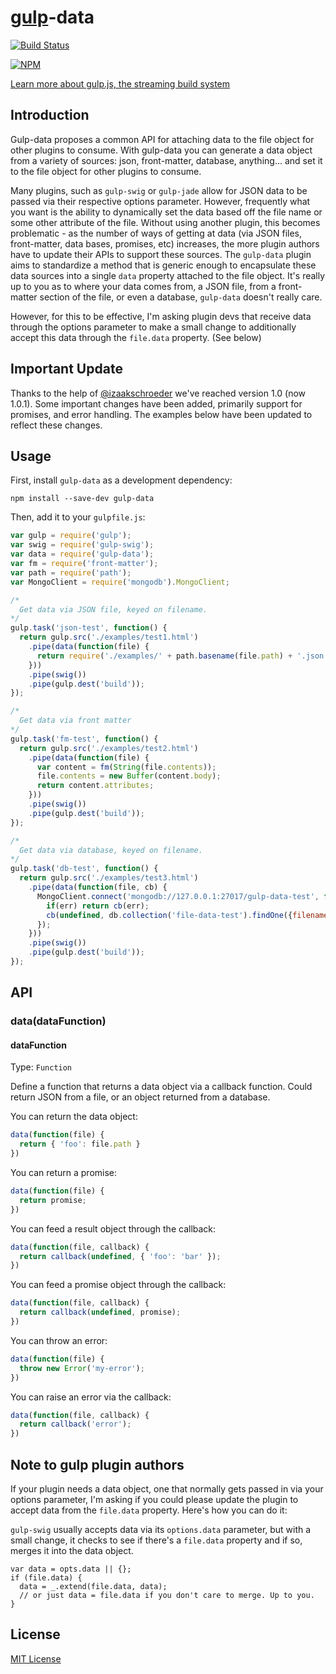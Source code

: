 # [gulp](https://github.com/wearefractal/gulp)-data

[![Build Status](https://travis-ci.org/colynb/gulp-data.png?branch=master)](https://travis-ci.org/colynb/gulp-data)

[![NPM](https://nodei.co/npm/gulp-data.png?stars&downloads)](https://npmjs.org/package/gulp-data)

[Learn more about gulp.js, the streaming build system](http://gulpjs.com)

## Introduction

Gulp-data proposes a common API for attaching data to the file object for other plugins to consume. With gulp-data you can generate a data object from a variety of sources: json, front-matter, database, anything... and set it to the file object for other plugins to consume.

Many plugins, such as ```gulp-swig``` or ```gulp-jade``` allow for JSON data to be passed via their respective options parameter. However, frequently what you want is the ability to dynamically set the data based off the file name or some other attribute of the file. Without using another plugin, this becomes problematic - as the number of ways of getting at data (via JSON files, front-matter, data bases, promises, etc) increases, the more plugin authors have to update their APIs to support these sources. The ```gulp-data``` plugin aims to standardize a method that is generic enough to encapsulate these data sources into a single ```data``` property attached to the file object. It's really up to you as to where your data comes from, a JSON file, from a front-matter section of the file, or even a database, ```gulp-data``` doesn't really care.

However, for this to be effective, I'm asking plugin devs that receive data through the options parameter to make a small change to additionally accept this data through the ```file.data``` property. (See below)

## Important Update

Thanks to the help of [@izaakschroeder](http://www.github.com/izaakschroeder) we've reached version 1.0 (now 1.0.1). Some important changes have been added, primarily support for promises, and error handling. The examples below have been updated to reflect these changes.

## Usage

First, install `gulp-data` as a development dependency:

```shell
npm install --save-dev gulp-data
```

Then, add it to your `gulpfile.js`:

```javascript
var gulp = require('gulp');
var swig = require('gulp-swig');
var data = require('gulp-data');
var fm = require('front-matter');
var path = require('path');
var MongoClient = require('mongodb').MongoClient;

/*
  Get data via JSON file, keyed on filename.
*/
gulp.task('json-test', function() {
  return gulp.src('./examples/test1.html')
    .pipe(data(function(file) {
      return require('./examples/' + path.basename(file.path) + '.json');
    }))
    .pipe(swig())
    .pipe(gulp.dest('build'));
});

/*
  Get data via front matter
*/
gulp.task('fm-test', function() {
  return gulp.src('./examples/test2.html')
    .pipe(data(function(file) {
      var content = fm(String(file.contents));
      file.contents = new Buffer(content.body);
      return content.attributes;
    }))
    .pipe(swig())
    .pipe(gulp.dest('build'));
});

/*
  Get data via database, keyed on filename.
*/
gulp.task('db-test', function() {
  return gulp.src('./examples/test3.html')
    .pipe(data(function(file, cb) {
      MongoClient.connect('mongodb://127.0.0.1:27017/gulp-data-test', function(err, db) {
        if(err) return cb(err);
        cb(undefined, db.collection('file-data-test').findOne({filename: path.basename(file.path)}));
      });
    }))
    .pipe(swig())
    .pipe(gulp.dest('build'));
});

```

## API

### data(dataFunction)

#### dataFunction
Type: `Function`

Define a function that returns a data object via a callback function. Could return JSON from a file, or an object returned from a database.

You can return the data object:
```javascript
data(function(file) {
  return { 'foo': file.path }
})
```

You can return a promise:
```javascript
data(function(file) {
  return promise;
})
```

You can feed a result object through the callback:
```javascript
data(function(file, callback) {
  return callback(undefined, { 'foo': 'bar' });
})
```

You can feed a promise object through the callback:
```javascript
data(function(file, callback) {
  return callback(undefined, promise);
})
```

You can throw an error:
```javascript
data(function(file) {
  throw new Error('my-error');
})
```

You can raise an error via the callback:
```javascript
data(function(file, callback) {
  return callback('error');
})
```

## Note to gulp plugin authors

If your plugin needs a data object, one that normally gets passed in via your options parameter, I'm asking if you could please update the plugin to accept data from the ```file.data``` property. Here's how you can do it:

```gulp-swig``` usually accepts data via its ```options.data``` parameter, but with a small change, it checks to see if there's a ```file.data``` property and if so, merges it into the data object.

```
var data = opts.data || {};
if (file.data) {
  data = _.extend(file.data, data);
  // or just data = file.data if you don't care to merge. Up to you.
}
```

## License

[MIT License](http://en.wikipedia.org/wiki/MIT_License)

[npm-url]: https://npmjs.org/package/gulp-data
[npm-image]: https://badge.fury.io/js/gulp-data.png

[travis-url]: http://travis-ci.org/colynb/gulp-data
[travis-image]: https://secure.travis-ci.org/colynb/gulp-data.png?branch=master
